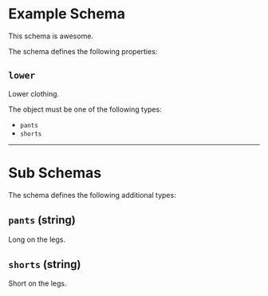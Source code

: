 # Example Schema

This schema is awesome.

The schema defines the following properties:

## `lower`

Lower clothing.

The object must be one of the following types:

* `pants`
* `shorts`

---

# Sub Schemas

The schema defines the following additional types:

## `pants` (string)

Long on the legs.

## `shorts` (string)

Short on the legs.